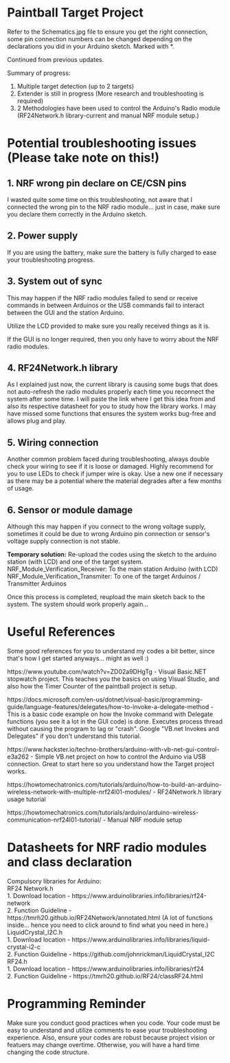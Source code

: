 # Paintball Target Project

Refer to the Schematics.jpg file to ensure you get the right connection, some pin connection numbers can be changed depending on the declarations you did in your Arduino sketch.
Marked with *.

Continued from previous updates.

Summary of progress:
1. Multiple target detection (up to 2 targets)
2. Extender is still in progress (More research and troubleshooting is required)
3. 2 Methodologies have been used to control the Arduino's Radio module (RF24Network.h library-current and manual NRF module setup.)

<h1> Potential troubleshooting issues (Please take note on this!)</h1>
<h2> 1. NRF wrong pin declare on CE/CSN pins</h2>
<p> I wasted quite some time on this troubleshooting, not aware that I connected the wrong pin to the NRF radio module... just in case, make sure you declare them correctly in the Arduino sketch.</p>
  
<h2> 2. Power supply</h2>
<p> If you are using the battery, make sure the battery is fully charged to ease your troubleshooting progress.</p>
  
<h2> 3. System out of sync</h2>
<p> This may happen if the NRF radio modules failed to send or receive commands in between Arduinos or the USB commands fail to interact between the GUI and the station Arduino.</p>
<p> Utilize the LCD provided to make sure you really received things as it is.</p>
<p> If the GUI is no longer required, then you only have to worry about the NRF radio modules.</p>

<h2> 4. RF24Network.h library</h2>
<p> As I explained just now, the current library is causing some bugs that does not auto-refresh the radio modules properly each time you reconnect the system after some time. I will paste the link where I get this idea from and also its respective datasheet for you to study how the library works. I may have missed some functions that ensures the system works bug-free and allows plug and play.</p>

<h2> 5. Wiring connection </h2>
<p> Another common problem faced during troubleshooting, always double check your wiring to see if it is loose or damaged. Highly recommend for you to use LEDs to check if jumper wire is okay. Use a new one if necessary as there may be a potential where the material degrades after a few months of usage.</p>

<h2> 6. Sensor or module damage </h2>
<p> Although this may happen if you connect to the wrong voltage supply, sometimes it could be due to wrong Arduino pin connection or sensor's voltage supply connection is not stable.</p>

<strong>Temporary solution:</strong> Re-upload the codes using the sketch to the arduino station (with LCD) and one of the target system.
NRF_Module_Verification_Receiver: To the main station Arduino (with LCD)
NRF_Module_Verification_Transmiter: To one of the target Arduinos / Transmitter Arduinos

<p> Once this process is completed, reupload the main sketch back to the system. The system should work properly again...</p>

<h1> Useful References</h1>
<p> Some good references for you to understand my codes a bit better, since that's how I get started anyways... might as well :) </p>
<p> https://www.youtube.com/watch?v=ZD02a9DHgTg - Visual Basic.NET stopwatch project. This teaches you the basics on using Visual Studio, and also how the Timer Counter of the paintball project is setup. </p>

<p> https://docs.microsoft.com/en-us/dotnet/visual-basic/programming-guide/language-features/delegates/how-to-invoke-a-delegate-method - This is a basic code example on how the Invoke command with Delegate functions (you see it a lot in the GUI code) is done. Executes process thread without causing the program to lag or "crash". Google "VB.net Invokes and Delegates" if you don't understand this tutorial. </p>

<p> https://www.hackster.io/techno-brothers/arduino-with-vb-net-gui-control-e3a262 - Simple VB.net project on how to control the Arduino via USB connection. Great to start here so you understand how the Target project works. </p>

<p> https://howtomechatronics.com/tutorials/arduino/how-to-build-an-arduino-wireless-network-with-multiple-nrf24l01-modules/ - RF24Network.h library usage tutorial </p>

<p> https://howtomechatronics.com/tutorials/arduino/arduino-wireless-communication-nrf24l01-tutorial/ - Manual NRF module setup </p>

<h1> Datasheets for NRF radio modules and class declaration </h1>
Compulsory libraries for Arduino: <br/>
RF24 Network.h <br/>
1. Download location - https://www.arduinolibraries.info/libraries/rf24-network <br/>
2. Function Guideline - https://tmrh20.github.io/RF24Network/annotated.html (A lot of functions inside... hence you need to click around to find what you need in here.) <br/>
LiquidCrystal_I2C.h <br/>
1. Download location - https://www.arduinolibraries.info/libraries/liquid-crystal-i2-c <br/>
2. Function Guideline - https://github.com/johnrickman/LiquidCrystal_I2C <br/>
RF24.h <br/>
1. Download location - https://www.arduinolibraries.info/libraries/rf24 <br/>
2. Function Guideline - https://tmrh20.github.io/RF24/classRF24.html <br/>

<h1> Programming Reminder</h1>
<p> Make sure you conduct good practices when you code. Your code must be easy to understand and utilize comments to ease your troubleshooting experience. Also, ensure your codes are robust because project vision or featuers may change overtime. Otherwise, you will have a hard time changing the code structure.</p>

